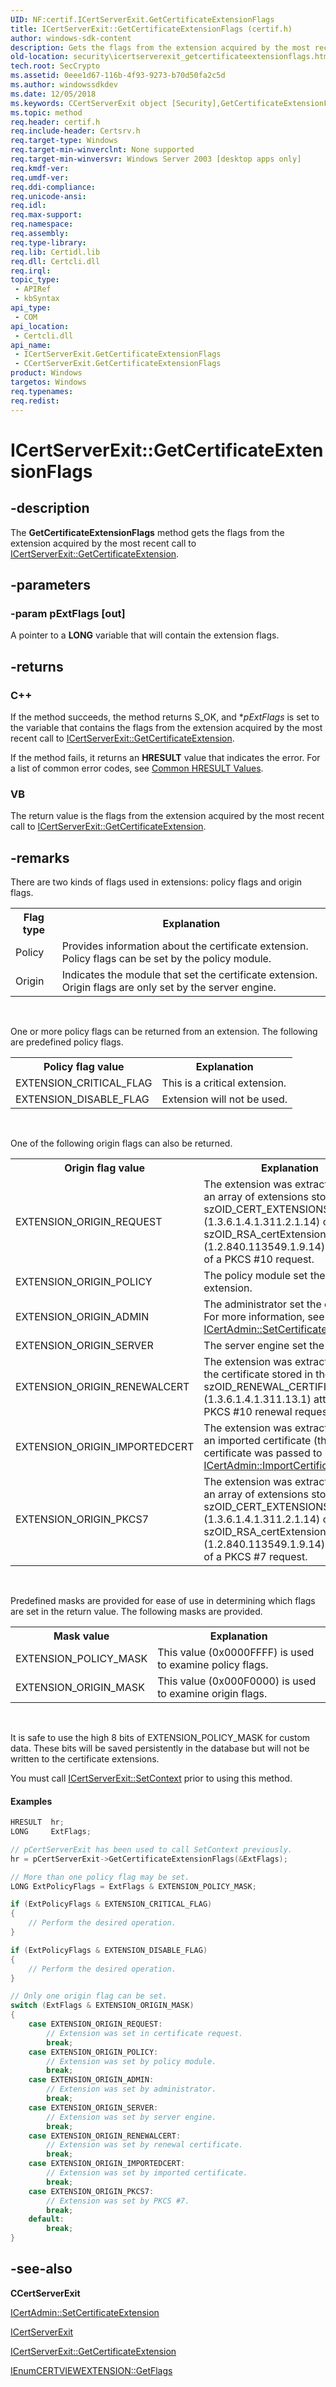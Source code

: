 ```yaml
---
UID: NF:certif.ICertServerExit.GetCertificateExtensionFlags
title: ICertServerExit::GetCertificateExtensionFlags (certif.h)
author: windows-sdk-content
description: Gets the flags from the extension acquired by the most recent call to ICertServerExit::GetCertificateExtension.
old-location: security\icertserverexit_getcertificateextensionflags.htm
tech.root: SecCrypto
ms.assetid: 0eee1d67-116b-4f93-9273-b70d50fa2c5d
ms.author: windowssdkdev
ms.date: 12/05/2018
ms.keywords: CCertServerExit object [Security],GetCertificateExtensionFlags method, GetCertificateExtensionFlags, GetCertificateExtensionFlags method [Security], GetCertificateExtensionFlags method [Security],CCertServerExit object, GetCertificateExtensionFlags method [Security],ICertServerExit interface, ICertServerExit interface [Security],GetCertificateExtensionFlags method, ICertServerExit.GetCertificateExtensionFlags, ICertServerExit::GetCertificateExtensionFlags, _certsrv_icertserverexit_getcertificateextensionflags, certif/ICertServerExit::GetCertificateExtensionFlags, security.icertserverexit_getcertificateextensionflags
ms.topic: method
req.header: certif.h
req.include-header: Certsrv.h
req.target-type: Windows
req.target-min-winverclnt: None supported
req.target-min-winversvr: Windows Server 2003 [desktop apps only]
req.kmdf-ver: 
req.umdf-ver: 
req.ddi-compliance: 
req.unicode-ansi: 
req.idl: 
req.max-support: 
req.namespace: 
req.assembly: 
req.type-library: 
req.lib: Certidl.lib
req.dll: Certcli.dll
req.irql: 
topic_type:
 - APIRef
 - kbSyntax
api_type:
 - COM
api_location:
 - Certcli.dll
api_name:
 - ICertServerExit.GetCertificateExtensionFlags
 - CCertServerExit.GetCertificateExtensionFlags
product: Windows
targetos: Windows
req.typenames: 
req.redist: 
---
```


# ICertServerExit::GetCertificateExtensionFlags


## -description


The <b>GetCertificateExtensionFlags</b> method gets the flags from the extension acquired by the most recent call to 
<a href="https://msdn.microsoft.com/ba2d2e5f-230e-4e69-8d86-dad9c743e5ee">ICertServerExit::GetCertificateExtension</a>.


## -parameters




### -param pExtFlags [out]

A pointer to a <b>LONG</b> variable that will contain the extension flags.


## -returns



<h3>C++</h3>
 If the method succeeds, the method returns S_OK, and *<i>pExtFlags</i> is set to the variable that contains the flags from the extension acquired by the most recent call to <a href="https://msdn.microsoft.com/ba2d2e5f-230e-4e69-8d86-dad9c743e5ee">ICertServerExit::GetCertificateExtension</a>.

If the method fails, it returns an <b>HRESULT</b> value that indicates the error. For a list of common error codes, see <a href="https://msdn.microsoft.com/ce52efc3-92c7-40e4-ac49-0c54049e169f">Common HRESULT Values</a>.

<h3>VB</h3>
 The return value is the flags from the extension acquired by the most recent call to <a href="https://msdn.microsoft.com/ba2d2e5f-230e-4e69-8d86-dad9c743e5ee">ICertServerExit::GetCertificateExtension</a>.




## -remarks



There are two kinds of flags used in extensions: policy flags and origin flags.<table>
<tr>
<th>Flag type</th>
<th>Explanation</th>
</tr>
<tr>
<td>Policy</td>
<td>Provides information about the certificate extension. Policy flags can be set by the policy module.</td>
</tr>
<tr>
<td>Origin</td>
<td>Indicates the module that set the certificate extension. Origin flags are only set by the server engine.</td>
</tr>
</table>
 



One or more policy flags can be returned from an extension. The following are predefined policy flags.<table>
<tr>
<th>Policy flag value</th>
<th>Explanation</th>
</tr>
<tr>
<td>EXTENSION_CRITICAL_FLAG</td>
<td>This is a critical extension.</td>
</tr>
<tr>
<td>EXTENSION_DISABLE_FLAG</td>
<td>Extension will not be used.</td>
</tr>
</table>
 



One of the following origin flags can also be returned.<table>
<tr>
<th>Origin flag value</th>
<th>Explanation</th>
</tr>
<tr>
<td>EXTENSION_ORIGIN_REQUEST</td>
<td>The extension was extracted from an array of extensions stored in the szOID_CERT_EXTENSIONS (1.3.6.1.4.1.311.2.1.14) or szOID_RSA_certExtensions (1.2.840.113549.1.9.14) attribute of a PKCS #10 request.</td>
</tr>
<tr>
<td>EXTENSION_ORIGIN_POLICY</td>
<td>The policy module set the extension.</td>
</tr>
<tr>
<td>EXTENSION_ORIGIN_ADMIN</td>
<td>The administrator set the extension. For more information, see 
<a href="https://msdn.microsoft.com/d26061da-acc3-45d8-93de-f2d431d350a6">ICertAdmin::SetCertificateExtension</a>.</td>
</tr>
<tr>
<td>EXTENSION_ORIGIN_SERVER</td>
<td>The server engine set the extension.</td>
</tr>
<tr>
<td>EXTENSION_ORIGIN_RENEWALCERT</td>
<td>The extension was extracted from the certificate stored in the szOID_RENEWAL_CERTIFICATE (1.3.6.1.4.1.311.13.1) attribute of a PKCS #10 renewal request.</td>
</tr>
<tr>
<td>EXTENSION_ORIGIN_IMPORTEDCERT</td>
<td>The extension was extracted from an imported certificate (the certificate was passed to 
<a href="https://msdn.microsoft.com/b79a726e-5823-468b-869d-382e6fd73b44">ICertAdmin::ImportCertificate</a>).</td>
</tr>
<tr>
<td>EXTENSION_ORIGIN_PKCS7</td>
<td>The extension was extracted from an array of extensions stored in the szOID_CERT_EXTENSIONS (1.3.6.1.4.1.311.2.1.14) or szOID_RSA_certExtensions (1.2.840.113549.1.9.14) attribute of a PKCS #7 request.</td>
</tr>
</table>
 



Predefined masks are provided for ease of use in determining which flags are set in the return value. The following masks are provided.<table>
<tr>
<th>Mask value</th>
<th>Explanation</th>
</tr>
<tr>
<td>EXTENSION_POLICY_MASK</td>
<td>This value (0x0000FFFF) is used to examine policy flags.</td>
</tr>
<tr>
<td>EXTENSION_ORIGIN_MASK</td>
<td>This value (0x000F0000) is used to examine origin flags.</td>
</tr>
</table>
 



It is safe to use the high 8 bits of EXTENSION_POLICY_MASK for custom data. These bits will be saved persistently in the database but will not be written to the certificate extensions.

You must call 
<a href="https://msdn.microsoft.com/8d317114-17bd-4b22-8e37-99db72740538">ICertServerExit::SetContext</a> prior to using this method.


#### Examples


```cpp
HRESULT  hr;
LONG     ExtFlags;

// pCertServerExit has been used to call SetContext previously.
hr = pCertServerExit->GetCertificateExtensionFlags(&ExtFlags);

// More than one policy flag may be set.
LONG ExtPolicyFlags = ExtFlags & EXTENSION_POLICY_MASK;

if (ExtPolicyFlags & EXTENSION_CRITICAL_FLAG)
{
    // Perform the desired operation.
}

if (ExtPolicyFlags & EXTENSION_DISABLE_FLAG)
{
    // Perform the desired operation.
}

// Only one origin flag can be set.
switch (ExtFlags & EXTENSION_ORIGIN_MASK)
{
    case EXTENSION_ORIGIN_REQUEST:
        // Extension was set in certificate request.
        break;
    case EXTENSION_ORIGIN_POLICY:
        // Extension was set by policy module.
        break;
    case EXTENSION_ORIGIN_ADMIN:
        // Extension was set by administrator.
        break;
    case EXTENSION_ORIGIN_SERVER:
        // Extension was set by server engine.
        break;
    case EXTENSION_ORIGIN_RENEWALCERT:
        // Extension was set by renewal certificate.
        break;
    case EXTENSION_ORIGIN_IMPORTEDCERT:
        // Extension was set by imported certificate.
        break;
    case EXTENSION_ORIGIN_PKCS7:
        // Extension was set by PKCS #7.
        break;
    default:
        break;
}
```





## -see-also




<b>CCertServerExit</b>



<a href="https://msdn.microsoft.com/d26061da-acc3-45d8-93de-f2d431d350a6">ICertAdmin::SetCertificateExtension</a>



<a href="https://msdn.microsoft.com/1554c09c-a7c1-44ad-9821-93c0913212fc">ICertServerExit</a>



<a href="https://msdn.microsoft.com/ba2d2e5f-230e-4e69-8d86-dad9c743e5ee">ICertServerExit::GetCertificateExtension</a>



<a href="https://msdn.microsoft.com/c175eba9-ea7c-4018-876a-2db732cb57c4">IEnumCERTVIEWEXTENSION::GetFlags</a>
 

 

